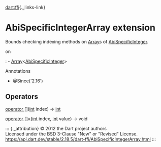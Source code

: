 [dart:ffi](../dart-ffi/dart-ffi-library){._links-link}

AbiSpecificIntegerArray extension
=================================

Bounds checking indexing methods on [Array](array-class)s of
[AbiSpecificInteger](abispecificinteger-class).

on

:   -   [Array](array-class)\<[AbiSpecificInteger](abispecificinteger-class)\>

Annotations

-   \@Since(\'2.16\')

Operators
---------

[operator
\[\]](abispecificintegerarray/operator_get)([int](../dart-core/int-class)
index) → [int](../dart-core/int-class)

[operator
\[\]=](abispecificintegerarray/operator_put)([int](../dart-core/int-class)
index, [int](../dart-core/int-class) value) → void

::: {._attribution}
© 2012 the Dart project authors\
Licensed under the BSD 3-Clause \"New\" or \"Revised\" License.\
<https://api.dart.dev/stable/2.18.5/dart-ffi/AbiSpecificIntegerArray.html>
:::
